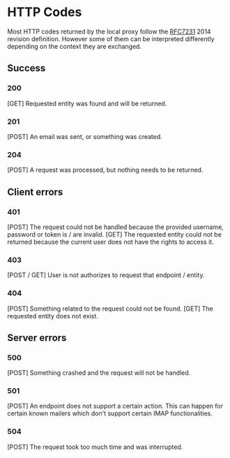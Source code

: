 # HTTP Codes
Most HTTP codes returned by the local proxy follow the [RFC7231](https://tools.ietf.org/html/rfc7231) 2014 revision definition. However some of them can be interpreted differently depending on the context they are exchanged.

## Success 

### 200
[GET] Requested entity was found and will be returned.

### 201
[POST] An email was sent, or something was created.

### 204
[POST] A request was processed, but nothing needs to be returned.

## Client errors

### 401
[POST] The request could not be handled because the provided username, password or token is / are invalid. 
[GET] The requested entity could not be returned because the current user does not have the rights to access it.

### 403
[POST / GET] User is not authorizes to request that endpoint / entity.

### 404
[POST] Something related to the request could not be found.
[GET] The requested entity does not exist.

## Server errors

### 500
[POST] Something crashed and the request will not be handled.

### 501
[POST] An endpoint does not support a certain action. This can happen for certain known mailers which don't support certain IMAP functionalities.

### 504
[POST] The request took too much time and was interrupted. 


